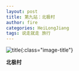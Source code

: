 ```yaml
---
layout: post
title: 第九站：北极村
author: fire
categories: HeiLongJiang 
tags: 说走就走 旅行
---
```


![title](https://image.sideproject.cn/title/title_132.jpg){:class="image-title"}

**北极村**


